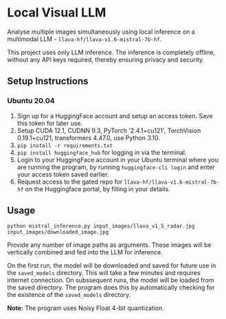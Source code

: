 # Local Visual LLM

Analyse multiple images simultaneously using local inference on a multimodal LLM - `llava-hf/llava-v1.6-mistral-7b-hf`. 

This project uses only LLM inference. The inference is completely offline, without any API keys required, thereby ensuring privacy and security.

## Setup Instructions

### Ubuntu 20.04

1. Sign up for a HuggingFace account and setup an access token. Save this token for later use. 
2. Setup CUDA 12.1, CUDNN 9.3, PyTorch '2.4.1+cu121', TorchVision 0.19.1+cu121, transformers 4.47.0, use Python 3.10.
3. `pip install -r requirements.txt`
4. `pip install huggingface_hub` for logging in via the terminal.
5. Login to your HuggingFace account in your Ubuntu terminal where you are running the program, by running `huggingface-cli login` and enter your access token saved earlier. 
6. Request access to the gated repo for `llava-hf/llava-v1.6-mistral-7b-hf` on the Huggingface portal, by filling in your details.

## Usage

`python mistral_inference.py input_images/llava_v1_5_radar.jpg input_images/downloaded_image.jpg`

Provide any number of image paths as arguments. These images will be vertically combined and fed into the LLM for inference.

On the first run, the model will be downloaded and saved for future use in the `saved_models` directory. This will take a few minutes and requires internet connection. On subssequent runs, the model will be loaded from the saved directory. The program does this by automatically checking for the existence of the `saved_models` directory. 

**Note:** The program uses Noisy Float 4-bit quantization. 